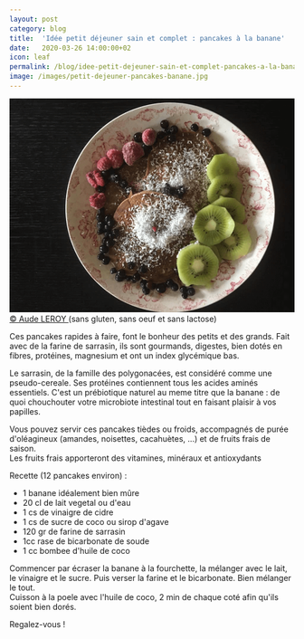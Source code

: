 ```yaml
---
layout: post
category: blog
title:  'Idée petit déjeuner sain et complet : pancakes à la banane'
date:   2020-03-26 14:00:00+02
icon: leaf
permalink: /blog/idee-petit-dejeuner-sain-et-complet-pancakes-a-la-banane
image: /images/petit-dejeuner-pancakes-banane.jpg
---
```

<a href="{{page.permalink}}" class="image featured"><img src="/images/petit-dejeuner-pancakes-banane.jpg" alt="Photo de Pancakes à la banane">
  &copy; Aude LEROY
</a>
(sans gluten, sans oeuf et sans lactose)  

Ces pancakes rapides à faire, font le bonheur des petits et des grands.
Fait avec de la farine de sarrasin, ils sont gourmands, digestes, bien dotés en fibres, protéines, magnesium et ont un index glycémique bas.

Le sarrasin, de la famille des polygonacées, est considéré comme une pseudo-cereale. Ses protéines contiennent tous les acides aminés essentiels. C'est un prébiotique naturel au meme titre que la banane : de quoi chouchouter votre microbiote intestinal tout en faisant plaisir à vos papilles.

Vous pouvez servir ces pancakes tièdes ou froids, accompagnés de purée d'oléagineux (amandes, noisettes, cacahuètes, ...) et de fruits frais de saison.  
Les fruits frais apporteront des vitamines, minéraux et antioxydants

Recette (12 pancakes environ) :
- 1 banane idéalement bien mûre
- 20 cl de lait vegetal ou d'eau
- 1 cs de vinaigre de cidre
- 1 cs de sucre de coco ou sirop d'agave
- 120 gr de farine de sarrasin
- 1cc rase de bicarbonate de soude
- 1 cc bombee d'huile de coco

Commencer par écraser la banane à la fourchette, la mélanger avec le lait, le vinaigre et le sucre. Puis verser la farine et le bicarbonate. Bien mélanger le tout.  
Cuisson à la poele avec l'huile de coco, 2 min de chaque coté afin qu'ils soient bien dorés.

Regalez-vous !

